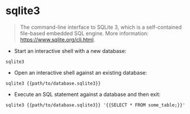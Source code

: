 # sqlite3

> The command-line interface to SQLite 3, which is a self-contained file-based embedded SQL engine.
> More information: <https://www.sqlite.org/cli.html>.

- Start an interactive shell with a new database:

`sqlite3`

- Open an interactive shell against an existing database:

`sqlite3 {{path/to/database.sqlite3}}`

- Execute an SQL statement against a database and then exit:

`sqlite3 {{path/to/database.sqlite3}} '{{SELECT * FROM some_table;}}'`
